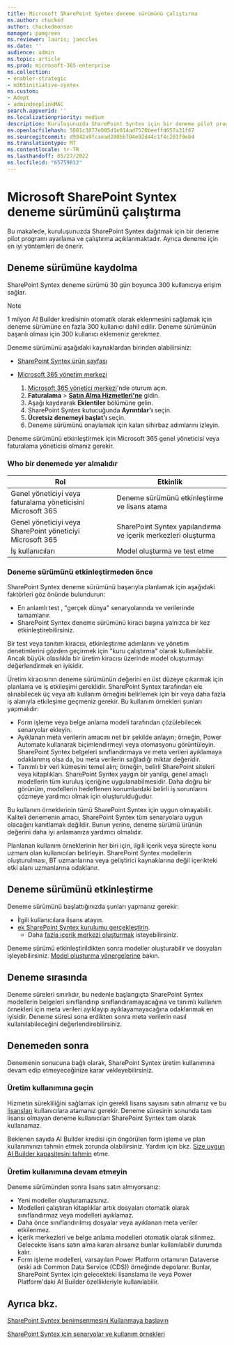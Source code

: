 ```yaml
---
title: Microsoft SharePoint Syntex deneme sürümünü çalıştırma
ms.author: chucked
author: chuckedmonson
manager: pamgreen
ms.reviewer: lauris; jaeccles
ms.date: ''
audience: admin
ms.topic: article
ms.prod: microsoft-365-enterprise
ms.collection:
- enabler-strategic
- m365initiative-syntex
ms.custom:
- Adopt
- admindeeplinkMAC
search.appverid: ''
ms.localizationpriority: medium
description: Kuruluşunuzda SharePoint Syntex için bir deneme pilot programı planlamayı, kaydolmayı ve çalıştırmayı öğrenin.
ms.openlocfilehash: 5081c3877e005d1e014ad7520beeffd657a31f67
ms.sourcegitcommit: d9842a9fcaead280bb704e92d44c1f4c201f9eb4
ms.translationtype: MT
ms.contentlocale: tr-TR
ms.lasthandoff: 05/27/2022
ms.locfileid: "65759812"
---
```

# <a name="run-a-trial-of-microsoft-sharepoint-syntex"></a>Microsoft SharePoint Syntex deneme sürümünü çalıştırma

Bu makalede, kuruluşunuzda SharePoint Syntex dağıtmak için bir deneme pilot programı ayarlama ve çalıştırma açıklanmaktadır. Ayrıca deneme için en iyi yöntemleri de önerir.

## <a name="sign-up-for-a-trial"></a>Deneme sürümüne kaydolma

SharePoint Syntex deneme sürümü 30 gün boyunca 300 kullanıcıya erişim sağlar.

> [!NOTE]
> 1 milyon AI Builder kredisinin otomatik olarak eklenmesini sağlamak için deneme sürümüne en fazla 300 kullanıcı dahil edilir. Deneme sürümünün başarılı olması için 300 kullanıcı eklemeniz gerekmez.

Deneme sürümünü aşağıdaki kaynaklardan birinden alabilirsiniz:

- [SharePoint Syntex ürün sayfası](https://www.microsoft.com/microsoft-365/enterprise/sharepoint-syntex?activetab=pivot:overviewtab)

- [Microsoft 365 yönetim merkezi](https://admin.microsoft.com)
    1. [Microsoft 365 yönetici merkezi](https://admin.microsoft.com)'nde oturum açın.
    2. **Faturalama** > <a href="https://go.microsoft.com/fwlink/p/?linkid=868433" target="_blank">**Satın Alma Hizmetleri'ne**</a> gidin.
    3. Aşağı kaydırarak **Eklentiler** bölümüne gelin.
    4. SharePoint Syntex kutucuğunda **Ayrıntılar'ı** seçin.
    5. **Ücretsiz denemeyi başlat'ı** seçin.
    6. Deneme sürümünü onaylamak için kalan sihirbaz adımlarını izleyin.

Deneme sürümünü etkinleştirmek için Microsoft 365 genel yöneticisi veya faturalama yöneticisi olmanız gerekir.

### <a name="who-should-be-involved-in-a-trial"></a>Who bir denemede yer almalıdır

|Rol|Etkinlik|
|---|---|
|Genel yöneticiyi veya faturalama yöneticisini Microsoft 365|Deneme sürümünü etkinleştirme ve lisans atama|
|Genel yöneticiyi veya SharePoint yöneticiyi Microsoft 365|SharePoint Syntex yapılandırma ve içerik merkezleri oluşturma|
|İş kullanıcıları|Model oluşturma ve test etme|

### <a name="before-you-activate-a-trial"></a>Deneme sürümünü etkinleştirmeden önce

SharePoint Syntex deneme sürümünü başarıyla planlamak için aşağıdaki faktörleri göz önünde bulundurun:

- En anlamlı test , "gerçek dünya" senaryolarında ve verilerinde tamamlanır.
- SharePoint Syntex deneme sürümünü kiracı başına yalnızca bir kez etkinleştirebilirsiniz.

Bir test veya tanıtım kiracısı, etkinleştirme adımlarını ve yönetim denetimlerini gözden geçirmek için "kuru çalıştırma" olarak kullanılabilir. Ancak büyük olasılıkla bir üretim kiracısı üzerinde model oluşturmayı değerlendirmek en iyisidir.

Üretim kiracısının deneme sürümünün değerini en üst düzeye çıkarmak için planlama ve iş etkileşimi gereklidir. SharePoint Syntex tarafından ele alınabilecek üç veya altı kullanım örneğini belirlemek için bir veya daha fazla iş alanıyla etkileşime geçmeniz gerekir. Bu kullanım örnekleri şunları yapmalıdır:

- Form işleme veya belge anlama modeli tarafından çözülebilecek senaryolar ekleyin.
- Ayıklanan meta verilerin amacını net bir şekilde anlayın; örneğin, Power Automate kullanarak biçimlendirmeyi veya otomasyonu görüntüleyin. SharePoint Syntex belgeleri sınıflandırmaya ve meta verileri ayıklamaya odaklanmış olsa da, bu meta verilerin sağladığı miktar değeridir.
- Tanımlı bir veri kümesini temel alın; örneğin, belirli SharePoint siteleri veya kitaplıkları. SharePoint Syntex yaygın bir yanılgı, genel amaçlı modellerin tüm kuruluş içeriğine uygulanabilmesidir. Daha doğru bir görünüm, modellerin hedeflenen konumlardaki belirli iş sorunlarını çözmeye yardımcı olmak için oluşturulduğudur.

Bu kullanım örneklerinin tümü SharePoint Syntex için uygun olmayabilir. Kaliteli denemenin amacı, SharePoint Syntex tüm senaryolara uygun olacağını kanıtlamak değildir. Bunun yerine, deneme sürümü ürünün değerini daha iyi anlamanıza yardımcı olmalıdır.

Planlanan kullanım örneklerinin her biri için, ilgili içerik veya süreçte konu uzmanı olan kullanıcıları belirleyin. SharePoint Syntex modellerin oluşturulması, BT uzmanlarına veya geliştirici kaynaklarına değil içerikteki etki alanı uzmanlarına odaklanır.

## <a name="activate-a-trial"></a>Deneme sürümünü etkinleştirme

Deneme sürümünü başlattığınızda şunları yapmanız gerekir:

- İlgili kullanıcılara lisans atayın.
- [ek SharePoint Syntex kurulumu gerçekleştirin](set-up-content-understanding.md).
  - Daha [fazla içerik merkezi oluşturmak](create-a-content-center.md) isteyebilirsiniz.

Deneme sürümü etkinleştirildikten sonra modeller oluşturabilir ve dosyaları işleyebilirsiniz. [Model oluşturma yönergelerine](create-a-content-center.md) bakın.

## <a name="during-a-trial"></a>Deneme sırasında

Deneme süreleri sınırlıdır, bu nedenle başlangıçta SharePoint Syntex modellerin belgeleri sınıflandırıp sınıflandıramayacağına ve tanımlı kullanım örnekleri için meta verileri ayıklayıp ayıklayamayacağına odaklanmak en iyisidir. Deneme süresi sona erdikten sonra meta verilerin nasıl kullanılabileceğini değerlendirebilirsiniz.

## <a name="after-a-trial"></a>Denemeden sonra

Denemenin sonucuna bağlı olarak, SharePoint Syntex üretim kullanımına devam edip etmeyeceğinize karar vekleyebilirsiniz.

### <a name="proceed-to-production-use"></a>Üretim kullanımına geçin

Hizmetin sürekliliğini sağlamak için gerekli lisans sayısını satın almanız ve bu [lisansları](syntex-licensing.md) kullanıcılara atamanız gerekir. Deneme süresinin sonunda tam lisansı olmayan deneme kullanıcıları SharePoint Syntex tam olarak kullanamaz.

Beklenen sayıda AI Builder kredisi için öngörülen form işleme ve plan kullanımınızı tahmin etmek zorunda olabilirsiniz. Yardım için bkz. [Size uygun AI Builder kapasitesini tahmin](https://powerapps.microsoft.com/ai-builder-calculator/) etme.

### <a name="dont-proceed-to-production-use"></a>Üretim kullanımına devam etmeyin

Deneme sürümünden sonra lisans satın almıyorsanız:

- Yeni modeller oluşturamazsınız.
- Modelleri çalıştıran kitaplıklar artık dosyaları otomatik olarak sınıflandırmaz veya modelleri ayıklamaz.
- Daha önce sınıflandırılmış dosyalar veya ayıklanan meta veriler etkilenmez.
- İçerik merkezleri ve belge anlama modelleri otomatik olarak silinmez. Gelecekte lisans satın alma kararı alırsanız bunlar kullanılabilir durumda kalır.
- Form işleme modelleri, varsayılan Power Platform ortamının Dataverse (eski adı Common Data Service (CDS)) örneğinde depolanır. Bunlar, SharePoint Syntex için gelecekteki lisanslama ile veya Power Platform'daki AI Builder özellikleriyle kullanılabilir.

## <a name="see-also"></a>Ayrıca bkz.

[SharePoint Syntex benimsenmesini Kullanmaya başlayın](adoption-getstarted.md)

[SharePoint Syntex için senaryolar ve kullanım örnekleri](adoption-scenarios.md)